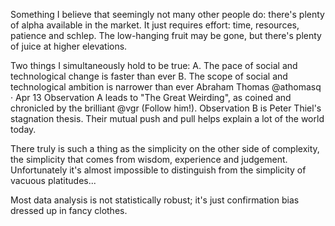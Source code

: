 Something I believe that seemingly not many other people do: there's plenty of alpha available in the market.  It just requires effort: time, resources, patience and schlep.  The low-hanging fruit may be gone, but there's plenty of juice at higher elevations.



Two things I simultaneously hold to be true:
A. The pace of social and technological change is faster than ever
B. The scope of social and technological ambition is narrower than ever
Abraham Thomas
@athomasq
·
Apr 13
Observation A leads to "The Great Weirding", as coined and chronicled by the brilliant 
@vgr
 (Follow him!).  Observation B is Peter Thiel's stagnation thesis.  Their mutual push and pull helps explain a lot of the world today.



 There truly is such a thing as the simplicity on the other side of complexity, the simplicity that comes from wisdom, experience and judgement.  Unfortunately it's almost impossible to distinguish from the simplicity of vacuous platitudes...



 Most data analysis is not statistically robust; it's just confirmation bias dressed up in fancy clothes.



